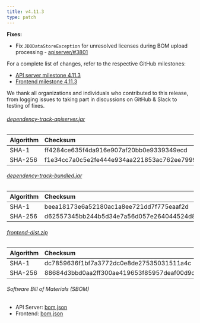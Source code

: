 ```yaml
---
title: v4.11.3
type: patch
---
```


**Fixes:**

* Fix `JDODataStoreException` for unresolved licenses during BOM upload processing - [apiserver/#3801]

For a complete list of changes, refer to the respective GitHub milestones:

* [API server milestone 4.11.3](https://github.com/DependencyTrack/dependency-track/milestone/40?closed=1)
* [Frontend milestone 4.11.3](https://github.com/DependencyTrack/frontend/milestone/25?closed=1)

We thank all organizations and individuals who contributed to this release, from logging issues to taking part in discussions on GitHub & Slack to testing of fixes.

###### [dependency-track-apiserver.jar](https://github.com/DependencyTrack/dependency-track/releases/download/4.11.3/dependency-track-apiserver.jar)

| Algorithm | Checksum |
|:----------|:---------|
| SHA-1     | ff4284ce635f4da916e907af20bb0e9339349ecd         |
| SHA-256   | f1e34cc7a0c5e2fe444e934aa221853ac762ee79997bc10fa712ee6ac8f776d8         |

###### [dependency-track-bundled.jar](https://github.com/DependencyTrack/dependency-track/releases/download/4.11.3/dependency-track-bundled.jar)

| Algorithm | Checksum |
|:----------|:---------|
| SHA-1     | beea18173e6a52180ac1a8ee721dd7f775eaaf2d         |
| SHA-256   | d62557345bb244b5d34e7a56d057e264044524d8df7964df23383a2ace658cbd         |

###### [frontend-dist.zip](https://github.com/DependencyTrack/dependency-track/releases/download/4.11.3/frontend-dist.zip)

| Algorithm | Checksum                                                         |
|:----------|:-----------------------------------------------------------------|
| SHA-1     | dc7859636f1bf7a3772dc0e8de27535031511a4c                         |
| SHA-256   | 88684d3bbd0aa2ff300ae419653f85957deaf00d9ca615a747386997b3f0e154 |

###### Software Bill of Materials (SBOM)

* API Server: [bom.json](https://github.com/DependencyTrack/dependency-track/releases/download/4.11.3/bom.json)
* Frontend: [bom.json](https://github.com/DependencyTrack/frontend/releases/download/4.11.3/bom.json)

[apiserver/#3801]: https://github.com/DependencyTrack/dependency-track/pull/3801